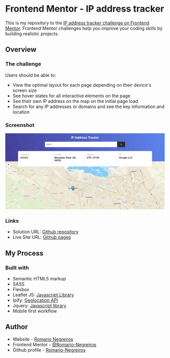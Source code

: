 # Frontend Mentor - IP address tracker

This is my repository to the [IP address tracker challenge on Frontend Mentor](https://www.frontendmentor.io/challenges/ip-address-tracker-I8-0yYAH0). Frontend Mentor challenges help you improve your coding skills by building realistic projects. 

## Overview

### The challenge

Users should be able to:

- View the optimal layout for each page depending on their device's screen size
- See hover states for all interactive elements on the page
- See their own IP address on the map on the initial page load
- Search for any IP addresses or domains and see the key information and location

### Screenshot

![](./images/ipaddress.png)

### Links

- Solution URL: [Github repository](https://github.com/Romario-Negreiros/Ip-address-tracker.git)
- Live Site URL: [Github pages](https://romario-negreiros.github.io/Ip-address-tracker/)

## My Process

### Built with

- Semantic HTML5 markup
- SASS
- Flexbox
- Leaflet JS: [Javascript Library](https://leafletjs.com/index.html)
- Ipify: [Geolocation API](https://geo.ipify.org/docs)
- Jquery: [Javascript library](https://jquery.com)
- Mobile first workflow

## Author

- Website - [Romario Negreiros](https://romario-negreiros.github.io/Romario-frontend/)
- Frontend Mentor - [@Romario-Negreiros](https://www.frontendmentor.io/profile/Romario-Negreiros)
- Github profile - [Romario-Negreiros](https://github.com/Romario-Negreiros)
